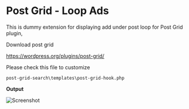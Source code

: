 # Post Grid - Loop Ads

This is dummy extension for displaying add under post loop for Post Grid plugin, 

Download post grid

https://wordpress.org/plugins/post-grid/

Please check this file to customize 

```post-grid-search\templates\post-grid-hook.php```

**Output**

![](https://i.imgur.com/3ctNsxd.png "Screenshot")
